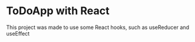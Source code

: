# ToDoApp with React

This project was made to use some React hooks, such as useReducer and useEffect
